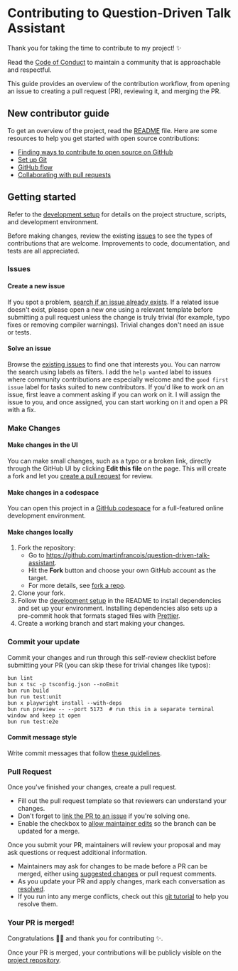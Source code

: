 # Contributing to Question-Driven Talk Assistant <!-- omit in toc -->

Thank you for taking the time to contribute to my project! :sparkles:

Read the [Code of Conduct](./CODE_OF_CONDUCT.md) to maintain a community that is approachable and respectful.

This guide provides an overview of the contribution workflow, from opening an issue to creating a pull request (PR), reviewing it, and merging the PR.

## New contributor guide

To get an overview of the project, read the [README](./README.md) file. Here are some resources to help you get started with open source contributions:

- [Finding ways to contribute to open source on GitHub](https://docs.github.com/en/get-started/exploring-projects-on-github/finding-ways-to-contribute-to-open-source-on-github)
- [Set up Git](https://docs.github.com/en/get-started/git-basics/set-up-git)
- [GitHub flow](https://docs.github.com/en/get-started/using-github/github-flow)
- [Collaborating with pull requests](https://docs.github.com/en/pull-requests/collaborating-with-pull-requests)

## Getting started

Refer to the [development setup](./README.md#development-setup) for details on the project structure, scripts, and development environment.

Before making changes, review the existing [issues](https://github.com/martinfrancois/question-driven-talk-assistant/issues) to see the types of contributions that are welcome. Improvements to code, documentation, and tests are all appreciated.

### Issues

#### Create a new issue

If you spot a problem, [search if an issue already exists](https://docs.github.com/en/search-github/searching-on-github/searching-issues-and-pull-requests#search-by-the-title-body-or-comments). If a related issue doesn't exist, please open a new one using a relevant template before submitting a pull request unless the change is truly trivial (for example, typo fixes or removing compiler warnings). Trivial changes don't need an issue or tests.

#### Solve an issue

Browse the [existing issues](https://github.com/martinfrancois/question-driven-talk-assistant/issues) to find one that interests you. You can narrow the search using labels as filters. I add the `help wanted` label to issues where community contributions are especially welcome and the `good first issue` label for tasks suited to new contributors. If you'd like to work on an issue, first leave a comment asking if you can work on it. I will assign the issue to you, and once assigned, you can start working on it and open a PR with a fix.

### Make Changes

#### Make changes in the UI

You can make small changes, such as a typo or a broken link, directly through the GitHub UI by clicking **Edit this file** on the page. This will create a fork and let you [create a pull request](#pull-request) for review.

#### Make changes in a codespace

You can open this project in a [GitHub codespace](https://github.com/features/codespaces) for a full-featured online development environment.

#### Make changes locally

1. Fork the repository:
   - Go to <https://github.com/martinfrancois/question-driven-talk-assistant>.
   - Hit the **Fork** button and choose your own GitHub account as the target.
   - For more details, see [fork a repo](https://docs.github.com/en/get-started/quickstart/fork-a-repo).
2. Clone your fork.
3. Follow the [development setup](./README.md#development-setup) in the README to install dependencies and set up your environment. Installing dependencies also sets up a pre-commit hook that formats staged files with [Prettier](https://prettier.io/).
4. Create a working branch and start making your changes.

### Commit your update

Commit your changes and run through this self-review checklist before submitting your PR (you can skip these for trivial changes like typos):

```
bun lint
bun x tsc -p tsconfig.json --noEmit
bun run build
bun run test:unit
bun x playwright install --with-deps
bun run preview -- --port 5173  # run this in a separate terminal window and keep it open
bun run test:e2e
```

#### Commit message style

Write commit messages that follow [these guidelines](https://cbea.ms/git-commit/).

### Pull Request

Once you've finished your changes, create a pull request.

- Fill out the pull request template so that reviewers can understand your changes.
- Don't forget to [link the PR to an issue](https://docs.github.com/en/issues/tracking-your-work-with-issues/linking-a-pull-request-to-an-issue) if you're solving one.
- Enable the checkbox to [allow maintainer edits](https://docs.github.com/en/pull-requests/collaborating-with-pull-requests/allowing-changes-to-a-pull-request-branch-created-from-a-fork) so the branch can be updated for a merge.

Once you submit your PR, maintainers will review your proposal and may ask questions or request additional information.

- Maintainers may ask for changes to be made before a PR can be merged, either using [suggested changes](https://docs.github.com/en/pull-requests/collaborating-with-pull-requests/incorporating-feedback-in-your-pull-request) or pull request comments.
- As you update your PR and apply changes, mark each conversation as [resolved](https://docs.github.com/en/pull-requests/collaborating-with-pull-requests/commenting-on-a-pull-request#resolving-conversations).
- If you run into any merge conflicts, check out this [git tutorial](https://github.com/skills/resolve-merge-conflicts) to help you resolve them.

### Your PR is merged!

Congratulations :tada::tada: and thank you for contributing :sparkles:.

Once your PR is merged, your contributions will be publicly visible on the [project repository](https://github.com/martinfrancois/question-driven-talk-assistant).
